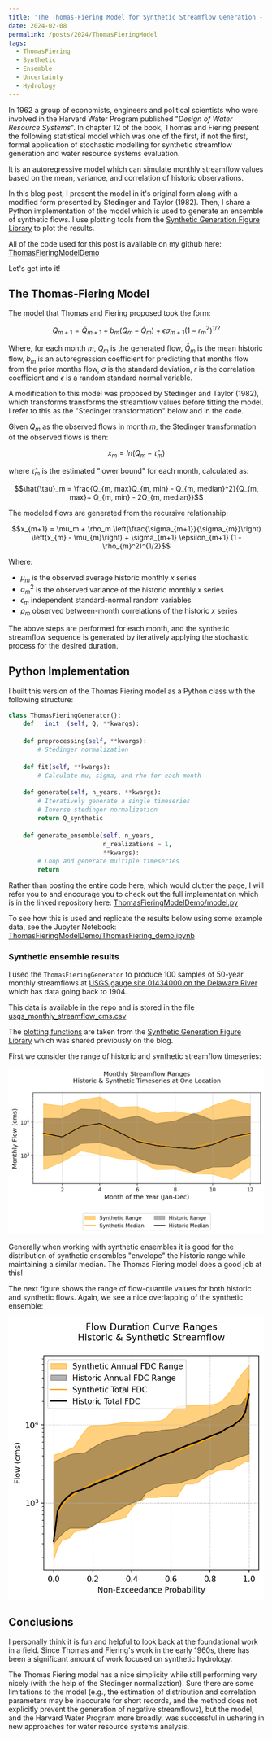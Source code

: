 ```yaml
---
title: 'The Thomas-Fiering Model for Synthetic Streamflow Generation - Python Implementation'
date: 2024-02-08
permalink: /posts/2024/ThomasFieringModel
tags:
  - ThomasFiering
  - Synthetic
  - Ensemble
  - Uncertainty
  - Hydrology
---
```



In 1962 a group of economists, engineers and political scientists who were involved in the Harvard Water Program published "*Design of Water Resource Systems*". In chapter 12 of the book, Thomas and Fiering present the following statistical model which was one of the first, if not the first, formal application of stochastic modelling for synthetic streamflow generation and water resource systems evaluation.

It is an autoregressive model which can simulate monthly streamflow values based on the mean, variance, and correlation of historic observations. 

In this blog post, I present the model in it's original form along with a modified form presented by Stedinger and Taylor (1982). Then, I share a Python implementation of the model which is used to generate an ensemble of synthetic flows.  I use plotting tools from the [Synthetic Generation Figure Library](https://waterprogramming.wordpress.com/2023/05/24/figure-library-part-2-visualizations-supporting-synthetic-streamflow-diagnostics/) to plot the results. 

All of the code used for this post is available on my github here: [ThomasFieringModelDemo](https://github.com/TrevorJA/ThomasFieringModelDemo/tree/main)

Let's get into it!

## The Thomas-Fiering Model

The model that Thomas and Fiering proposed took the form:

$$Q_{m+1} = \bar{Q}_{m+1} + b_m(Q_m-\bar{Q}_m)+\epsilon\sigma_{m+1}(1-r_{m}^2)^{1/2}$$


Where, for each month $m$, $Q_m$ is the generated flow, $\bar{Q}_m$ is the mean historic flow, $b_m$ is an autoregression coefficient for predicting that months flow from the prior months flow, $\sigma$ is the standard deviation, $r$ is the correlation coefficient and  $\epsilon$ is a random standard normal variable. 

A modification to this model was proposed by Stedinger and Taylor (1982), which transforms transforms the streamflow values before fitting the model. I refer to this as the "Stedinger transformation" below and in the code. 

Given $Q_{m}$ as the observed flows in month $m$, the Stedinger transformation of the observed flows is then:

$$x_{m} = ln(Q_{m} - \hat{\tau}_m)$$ 

where $\hat{\tau}_m$ is the estimated "lower bound" for each month, calculated as:

$$\hat{\tau}_m = \frac{Q_{m, max}Q_{m, min} - Q_{m, median}^2}{Q_{m, max}+ Q_{m, min} - 2Q_{m, median}}$$

The modeled flows are generated from the recursive relationship:

$$x_{m+1} = \mu_m + \rho_m \left(\frac{\sigma_{m+1}}{\sigma_{m}}\right) \left(x_{m} - \mu_{m}\right) + \sigma_{m+1} \epsilon_{m+1} (1 - \rho_{m}^2)^{1/2}$$


Where:
- $\mu_{m}$ is the observed average historic monthly $x$ series
- $\sigma_{m}^2$ is the observed variance of the historic monthly $x$ series
- $\epsilon_{m}$ independent standard-normal random variables
- $\rho_m$ observed between-month correlations of the historic $x$ series

The above steps are performed for each month, and the synthetic streamflow sequence is generated by iteratively applying the stochastic process for the desired duration.

## Python Implementation

I built this version of the Thomas Fiering model as a Python class with the following structure:
```python
class ThomasFieringGenerator():
    def __init__(self, Q, **kwargs):
        
    def preprocessing(self, **kwargs):
	    # Stedinger normalization
	    
    def fit(self, **kwargs):
	    # Calculate mu, sigma, and rho for each month
	    
    def generate(self, n_years, **kwargs):
	    # Iteratively generate a single timeseries
	    # Inverse stedinger normalization
        return Q_synthetic
    
    def generate_ensemble(self, n_years, 
                          n_realizations = 1, 
                          **kwargs):
        # Loop and generate multiple timeseries
        return 
```

Rather than posting the entire code here, which would clutter the page, I will refer you to and encourage you to check out the full implementation which is in the linked repository here: [ThomasFieringModelDemo/model.py](https://github.com/TrevorJA/ThomasFieringModelDemo/blob/main/model.py)

To see how this is used and replicate the results below using some example data, see the Jupyter Notebook: [ThomasFieringModelDemo/ThomasFiering_demo.ipynb](https://github.com/TrevorJA/ThomasFieringModelDemo/blob/main/ThomasFiering_demo.ipynb "ThomasFiering_demo.ipynb")

### Synthetic ensemble results
I used the `ThomasFieringGenerator` to produce 100 samples of 50-year monthly streamflows at [USGS gauge site 01434000 on the Delaware River](https://waterdata.usgs.gov/monitoring-location/01434000/#parameterCode=00065&period=P7D&showMedian=false) which has data going back to 1904.

This data is available in the repo and is stored in the file [usgs_monthly_streamflow_cms.csv](https://github.com/TrevorJA/ThomasFieringModelDemo/blob/main/usgs_monthly_streamflow_cms.csv)

The [plotting functions](https://github.com/TrevorJA/ThomasFieringModelDemo/blob/main/plotting.py) are taken from the [Synthetic Generation Figure Library](https://waterprogramming.wordpress.com/2023/05/24/figure-library-part-2-visualizations-supporting-synthetic-streamflow-diagnostics/) which was shared previously on the blog. 

First we consider the range of historic and synthetic streamflow timeseries:

![Monthly synthetic flow range](./images/ThomasFiering_results_monthly_range.png)

Generally when working with synthetic ensembles it is good for the distribution of synthetic ensembles "envelope" the historic range while maintaining a similar median. The Thomas Fiering model does a good job at this!

The next figure shows the range of flow-quantile values for both historic and synthetic flows. Again, we see a nice overlapping of the synthetic ensemble:

![Synthetic FDC ranges](./images/ThomasFiering_FDC_comparison.png)


## Conclusions
I personally think it is fun and helpful to look back at the foundational work in a field. Since Thomas and Fiering's work in the early 1960s, there has been a significant amount of work focused on synthetic hydrology. 

The Thomas Fiering model has a nice simplicity while still performing very nicely (with the help of the Stedinger normalization). Sure there are some limitations to the model (e.g., the estimation of distribution and correlation parameters may be inaccurate for short records, and the method does not explicitly prevent the generation of negative streamflows), but the model, and the Harvard Water Program more broadly, was successful in ushering in new approaches for water resource systems analysis. 